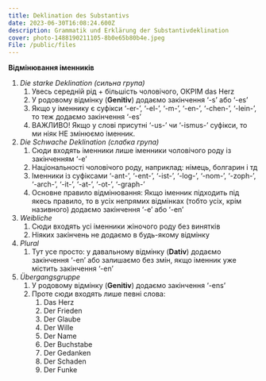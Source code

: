 ```yaml
---
title: Deklination des Substantivs
date: 2023-06-30T16:08:24.600Z
description: Grammatik und Erklärung der Substantivdeklination
cover: photo-1488190211105-8b0e65b80b4e.jpeg
File: /public/files
---
```

**Відмінювання іменників**

1. *Die starke Deklination (сильна група)*
   1. Увесь середній рід + більшість чоловічого, ОКРІМ das Herz
   1. У родовому відмінку (**Genitiv**) додаємо закінчення ‘-s’ або ‘-es’
   1. Якщо у іменнику є суфікси ‘-er-’, ‘-el-’, ‘-m-’, ‘-en-’, ‘-chen-’, ‘-lein-’, то теж додаємо закінчення ‘-es’
   1. ВАЖЛИВО! Якщо у слові присутні ‘-us-’ чи ‘-ismus-’ суфікси, то ми ніяк НЕ змінюємо іменник.
1. *Die Schwache Deklination (слабка група)*
   1. Сюди входять іменники лише іменники чоловічого роду із закінченням ‘-e’ 
   1. Національності чоловічого роду, наприклад: німець, болгарин і тд
   1. Іменники із суфіксами ‘-ant-’, ‘-ent-’, ‘-ist-’, ‘-log-’, ‘-nom-’, ‘-zoph-’, ‘-arch-’, ‘-it-’, ‘-at-’, ‘-ot-’, ‘-graph-’
   1. Основне правило відмінювання: Якщо іменник підходить під якесь правило, то в усіх непрямих відмінках (тобто усіх, крім називного) додаємо закінчення ‘-e’ або ‘-en’
1. *Weibliche*
   1. Сюди входять усі іменники жіночого роду без винятків
   1. Ніяких закінчень не додаємо в будь-якому відмінку
1. *Plural*
   1. Тут усе просто: у давальному відмінку (**Dativ**) додаємо закінчення ‘-en’ або залишаємо без змін, якщо іменник уже містить закінчення ‘-en’
1. *Übergangsgruppe*
   1. У родовому відмінку (**Genitiv**) додаємо закінчення ‘-ens’
   1. Проте сюди входять лише певні слова:
      1. Das Herz
      1. Der Frieden
      1. Der Glaube
      1. Der Wille
      1. Der Name
      1. Der Buchstabe
      1. Der Gedanken
      1. Der Schaden
      1. Der Funke
